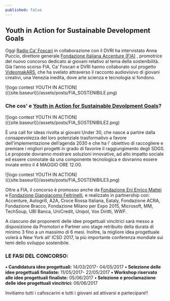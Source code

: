 ```yaml
---
published: false
---
```

## Youth in Action for Sustainable Development Goals

Oggi [Radio Ca’ Foscari](radiocafoscari.it) in collaborazione con il DVRI ha intervistato Anna Puccio, direttore generale [Fondazione Italiana Accenture (FIA)](fondazioneaccenture.it) , promotrice del nuovo concorso dedicato ai giovani  relativo al tema della sostenibilità.
Già l’anno scorso FIA, Ca’ Foscari e DVRI hanno collaborato sul progetto [VideomakARS](http://distrettovenezianoricerca.it/progetti/video-makars.html), che ha svelato attraverso il racconto audiovisivo di giovani creativi, una Venezia inedita, dove arte scienza e tecnologia si fondono.

![logo contest YOUTH IN ACTION] ({{site.baseurl}}/assets/posts/FIA_SOSTENIBILE.png)
### Che cos’ e [Youth in Action for Sustainable Devolpment Goals](http://youthinactionforsdgs.ideatre60.it/)?

![logo contest YOUTH IN ACTION] ({{site.baseurl}}/assets/posts/FIA_SOSTENIBILE2.png)

È una call for ideas rivolta ai giovani Under 30, che nasce a partire dalla consapevolezza del loro potenziale trasformativo a favore dell’implementazione dell’agenda 2030 e che ha l' obiettivo di raccogliere e premiare i migliori progetti in grado di favorire il raggiungimento degli SDGS.
Le proposte dovranno mostrare soluzioni innovative, ad alto impatto sociale ed essere connotate da una componente tecnologica e dovranno essere inviate entro il 4 MAGGIO ORE 12.00.

![logo contest YOUTH IN ACTION] ({{site.baseurl}}/assets/posts/FIA_SOSTENIBILE3.png)

Oltre a FIA, il concorso è promosso anche da [Fondazione Eni Enrico Mattei](http://www.feem.it/getpage.aspx?id=3643&lang=ita) e [Fondazione Giangiacomo Feltrinelli](http://www.fondazionefeltrinelli.it/), e realizzato in partnership con: Accenture, Autogrill, A2A, Croce Rossa Italiana, Eataly, Fondazione ACRA, Fondazione Bracco, Fondazione Milano per Expo 2015, Microsoft, MM, TechSoup, UBI Banca, UniCredit, Unipol, Vox Diritti, WWF.	

A ciascuno dei proponenti delle idee progettuali vincitrici sarà messo a disposizione da Promotori e Partner uno stage retribuito della durata di minimo 3 fino a un massimo di 6 mesi. 
Inoltre, la migliore idea progettuale volerà a New York all’ ICSD 2017, la più importante conferenza mondiale sui temi dello sviluppo sostenibile.

### LE FASI DEL CONCORSO:
**• Candidatura idee progettuali:**
14/03/2017- 04/05/2017
**• Selezione delle idee progettuali finaliste:**
11/05/2017- 22/05/2017
**• Workshop riservato alle idee progettuali finaliste:**
05/06/2017
**• Selezione e proclamazione delle idee progettuali vincitrici:**
06/06/2017

Invitiamo tutti i cafoscarini e tutti i giovani ad attivarsi e partecipare!!


